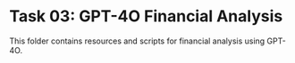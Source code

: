 # Task 03: GPT-4O Financial Analysis

This folder contains resources and scripts for financial analysis using GPT-4O.
